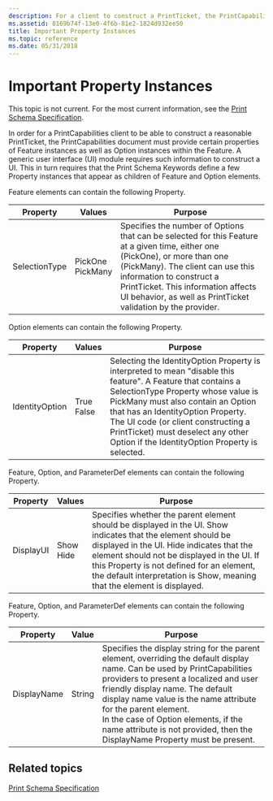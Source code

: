 ```yaml
---
description: For a client to construct a PrintTicket, the PrintCapabilities document must provide properties of Feature instances and Option instances in the Feature.
ms.assetid: 8169b74f-13e0-4f6b-81e2-1824d932ee50
title: Important Property Instances
ms.topic: reference
ms.date: 05/31/2018
---
```


# Important Property Instances

This topic is not current. For the most current information, see the [Print Schema Specification](https://download.microsoft.com/download/D/E/C/DECA6E6B-3E81-48E7-B7EF-6D92A547D03C/print-schema-spec-2-0.zip).

In order for a PrintCapabilities client to be able to construct a reasonable PrintTicket, the PrintCapabilities document must provide certain properties of Feature instances as well as Option instances within the Feature. A generic user interface (UI) module requires such information to construct a UI. This in turn requires that the Print Schema Keywords define a few Property instances that appear as children of Feature and Option elements.

Feature elements can contain the following Property.



| Property                  | Values                                 | Purpose                                                                                                                                                                                                                                                                                                       |
|---------------------------|----------------------------------------|---------------------------------------------------------------------------------------------------------------------------------------------------------------------------------------------------------------------------------------------------------------------------------------------------------------|
| SelectionType <br/> | PickOne<br/> PickMany<br/> | Specifies the number of Options that can be selected for this Feature at a given time, either one (PickOne), or more than one (PickMany). The client can use this information to construct a PrintTicket. This information affects UI behavior, as well as PrintTicket validation by the provider.<br/> |



 

Option elements can contain the following Property.



| Property                   | Values                           | Purpose                                                                                                                                                                                                                                                                                                                                                                 |
|----------------------------|----------------------------------|-------------------------------------------------------------------------------------------------------------------------------------------------------------------------------------------------------------------------------------------------------------------------------------------------------------------------------------------------------------------------|
| IdentityOption <br/> | True<br/> False<br/> | Selecting the IdentityOption Property is interpreted to mean "disable this feature". A Feature that contains a SelectionType Property whose value is PickMany must also contain an Option that has an IdentityOption Property. The UI code (or client constructing a PrintTicket) must deselect any other Option if the IdentityOption Property is selected.<br/> |



 

Feature, Option, and ParameterDef elements can contain the following Property.



| Property              | Values                          | Purpose                                                                                                                                                                                                                                                                                                                                     |
|-----------------------|---------------------------------|---------------------------------------------------------------------------------------------------------------------------------------------------------------------------------------------------------------------------------------------------------------------------------------------------------------------------------------------|
| DisplayUI <br/> | Show<br/> Hide<br/> | Specifies whether the parent element should be displayed in the UI. Show indicates that the element should be displayed in the UI. Hide indicates that the element should not be displayed in the UI. If this Property is not defined for an element, the default interpretation is Show, meaning that the element is displayed.<br/> |



 

Feature, Option, and ParameterDef elements can contain the following Property.



| Property                | Value             | Purpose                                                                                                                                                                                                                                                                                                                                                                                                               |
|-------------------------|-------------------|-----------------------------------------------------------------------------------------------------------------------------------------------------------------------------------------------------------------------------------------------------------------------------------------------------------------------------------------------------------------------------------------------------------------------|
| DisplayName <br/> | String<br/> | Specifies the display string for the parent element, overriding the default display name. Can be used by PrintCapabilities providers to present a localized and user friendly display name. The default display name value is the name attribute for the parent element. <br/> In the case of Option elements, if the name attribute is not provided, then the DisplayName Property must be present.<br/> |



 

## Related topics

<dl> <dt>

[Print Schema Specification](https://download.microsoft.com/download/D/E/C/DECA6E6B-3E81-48E7-B7EF-6D92A547D03C/print-schema-spec-2-0.zip)
</dt> </dl>

 

 





